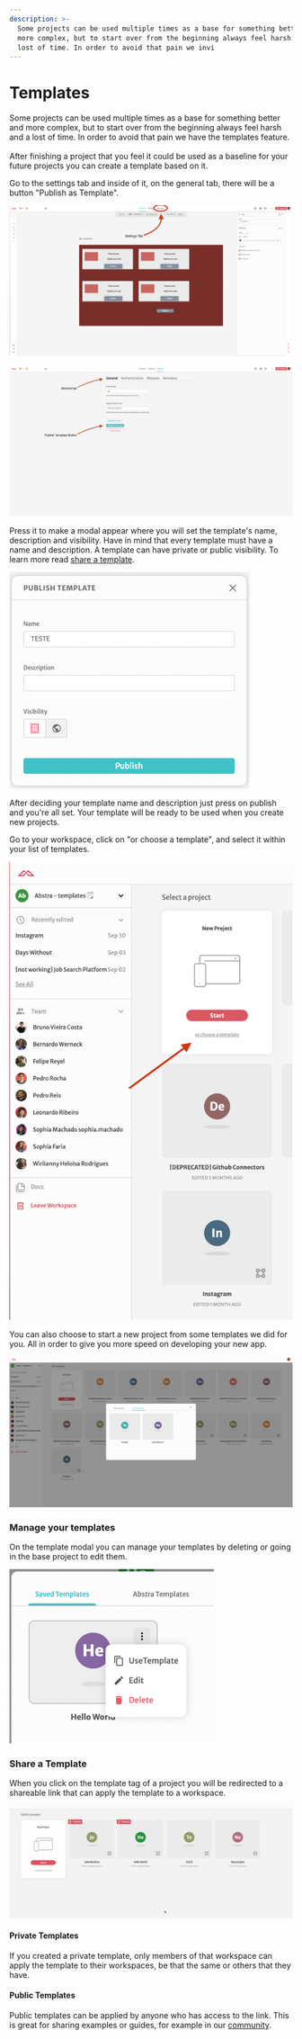 ```yaml
---
description: >-
  Some projects can be used multiple times as a base for something better and
  more complex, but to start over from the beginning always feel harsh and a
  lost of time. In order to avoid that pain we invi
---
```


# Templates

Some projects can be used multiple times as a base for something better and more complex, but to start over from the beginning always feel harsh and a lost of time. In order to avoid that pain we have the templates feature.\
\
After finishing a project that you feel it could be used as a baseline for your future projects you can create a template based on it.

Go to the settings tab and inside of it, on the general tab, there will be a button "Publish as Template".

![](<../../.gitbook/assets/Screen Shot 2021-11-17 at 16.55.14.png>)

![](<../../.gitbook/assets/Screen Shot 2021-11-17 at 16.55.32.png>)

Press it to make a modal appear where you will set the template's name, description and visibility. Have in mind that every template must have a name and description. A template can have private or public visibility. To learn more read [share a template](templates.md#share-a-template).

![](<../../.gitbook/assets/image (68) (1).png>)

After deciding your template name and description just press on publish and you're all set. Your template will be ready to be used when you create new projects.

Go to your workspace, click on "or choose a template", and select it within your list of templates.

![](<../../.gitbook/assets/Screen Shot 2021-11-17 at 17.27.01.png>)

You can also choose to start a new project from some templates we did for you. All in order to give you more speed on developing your new app.

![](<../../.gitbook/assets/Screen Shot 2021-11-17 at 17.29.49.png>)

### Manage your templates

On the template modal you can manage your templates by deleting or going in the base project to edit them.

&#x20;

![](<../../.gitbook/assets/image (69).png>)

### Share a Template

When you click on the template tag of a project you will be redirected to a shareable link that can apply the template to a workspace.

![](<../../.gitbook/assets/Kapture 2022-02-22 at 16.30.57.gif>)

#### Private Templates

If you created a private template, only members of that workspace can apply the template to their workspaces, be that the same or others that they have.

#### Public Templates

Public templates can be applied by anyone who has access to the link. This is great for sharing examples or guides, for example in our [community](https://community.abstra.app).
